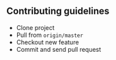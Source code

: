 ## Contributing guidelines

- Clone project
- Pull from `origin/master`
- Checkout new feature
- Commit and send pull request